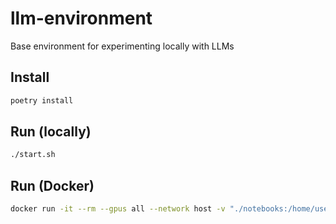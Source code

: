 # llm-environment

Base environment for experimenting locally with LLMs

## Install

```bash
poetry install
```

## Run (locally)

```bash
./start.sh
```

## Run (Docker)
```bash
docker run -it --rm --gpus all --network host -v "./notebooks:/home/user/llm-environment/notebooks" nightshiftcodes/llm-environment:intro
```
